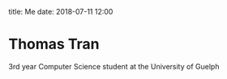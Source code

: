 title: Me
date: 2018-07-11 12:00

<h1 class="u-lead">Thomas Tran</h1>

3rd year Computer Science student at the University of Guelph

